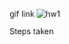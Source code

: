 gif link
![hw1](https://cloud.githubusercontent.com/assets/8634231/9923614/0bbe1df6-5cc5-11e5-844f-65b9124abf82.gif)

Steps taken
